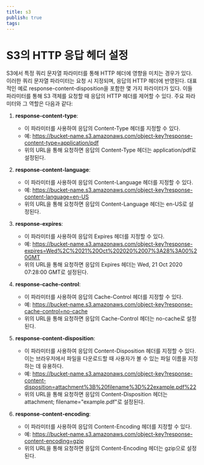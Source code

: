 ```yaml
---
title: s3
publish: true
tags:
---
```

# S3의 HTTP 응답 헤더 설정

S3에서 특정 쿼리 문자열 파라미터를 통해 HTTP 헤더에 영향을 미치는 경우가 있다. 이러한 쿼리 문자열 파라미터는 요청 시 지정되며, 응답의 HTTP 헤더에 반영된다. 대표적인 예로 response-content-disposition을 포함한 몇 가지 파라미터가 있다. 이들 파라미터를 통해 S3 객체를 요청할 때 응답의 HTTP 헤더를 제어할 수 있다. 주요 파라미터와 그 역할은 다음과 같다:

1. **response-content-type**:
   - 이 파라미터를 사용하여 응답의 Content-Type 헤더를 지정할 수 있다.
   - 예: https://bucket-name.s3.amazonaws.com/object-key?response-content-type=application/pdf
   - 위의 URL을 통해 요청하면 응답의 Content-Type 헤더는 application/pdf로 설정된다.

2. **response-content-language**:
   - 이 파라미터를 사용하여 응답의 Content-Language 헤더를 지정할 수 있다.
   - 예: https://bucket-name.s3.amazonaws.com/object-key?response-content-language=en-US
   - 위의 URL을 통해 요청하면 응답의 Content-Language 헤더는 en-US로 설정된다.

3. **response-expires**:
   - 이 파라미터를 사용하여 응답의 Expires 헤더를 지정할 수 있다.
   - 예: https://bucket-name.s3.amazonaws.com/object-key?response-expires=Wed%2C%2021%20Oct%202020%2007%3A28%3A00%20GMT
   - 위의 URL을 통해 요청하면 응답의 Expires 헤더는 Wed, 21 Oct 2020 07:28:00 GMT로 설정된다.

4. **response-cache-control**:
   - 이 파라미터를 사용하여 응답의 Cache-Control 헤더를 지정할 수 있다.
   - 예: https://bucket-name.s3.amazonaws.com/object-key?response-cache-control=no-cache
   - 위의 URL을 통해 요청하면 응답의 Cache-Control 헤더는 no-cache로 설정된다.

5. **response-content-disposition**:
   - 이 파라미터를 사용하여 응답의 Content-Disposition 헤더를 지정할 수 있다. 이는 브라우저에서 파일을 다운로드할 때 사용자가 볼 수 있는 파일 이름을 지정하는 데 유용하다.
   - 예: https://bucket-name.s3.amazonaws.com/object-key?response-content-disposition=attachment%3B%20filename%3D%22example.pdf%22
   - 위의 URL을 통해 요청하면 응답의 Content-Disposition 헤더는 attachment; filename="example.pdf"로 설정된다.

6. **response-content-encoding**:
   - 이 파라미터를 사용하여 응답의 Content-Encoding 헤더를 지정할 수 있다.
   - 예: https://bucket-name.s3.amazonaws.com/object-key?response-content-encoding=gzip
   - 위의 URL을 통해 요청하면 응답의 Content-Encoding 헤더는 gzip으로 설정된다.
